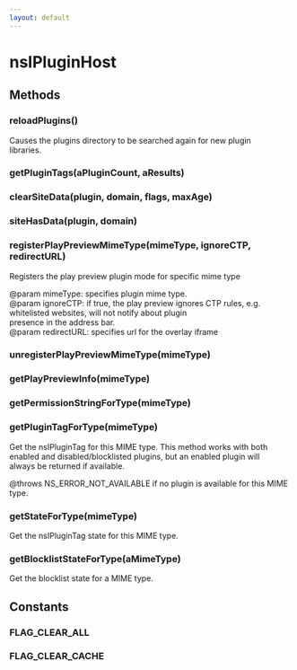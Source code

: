 ```yaml
---
layout: default
---
```


# nsIPluginHost #

## Methods ##

### reloadPlugins() ###
  
Causes the plugins directory to be searched again for new plugin   
libraries.  
  

### getPluginTags(aPluginCount, aResults) ###

### clearSiteData(plugin, domain, flags, maxAge) ###

### siteHasData(plugin, domain) ###

### registerPlayPreviewMimeType(mimeType, ignoreCTP, redirectURL) ###
  
Registers the play preview plugin mode for specific mime type  
  
@param mimeType: specifies plugin mime type.  
@param ignoreCTP: if true, the play preview ignores CTP rules, e.g.  
whitelisted websites, will not notify about plugin  
presence in the address bar.  
@param redirectURL: specifies url for the overlay iframe  
  

### unregisterPlayPreviewMimeType(mimeType) ###

### getPlayPreviewInfo(mimeType) ###

### getPermissionStringForType(mimeType) ###

### getPluginTagForType(mimeType) ###
  
Get the nsIPluginTag for this MIME type. This method works with both  
enabled and disabled/blocklisted plugins, but an enabled plugin will  
always be returned if available.  
  
@throws NS_ERROR_NOT_AVAILABLE if no plugin is available for this MIME  
        type.  
  

### getStateForType(mimeType) ###
  
Get the nsIPluginTag state for this MIME type.  
  

### getBlocklistStateForType(aMimeType) ###
  
Get the blocklist state for a MIME type.  
  

## Constants ##

### FLAG_CLEAR_ALL ###

### FLAG_CLEAR_CACHE ###
